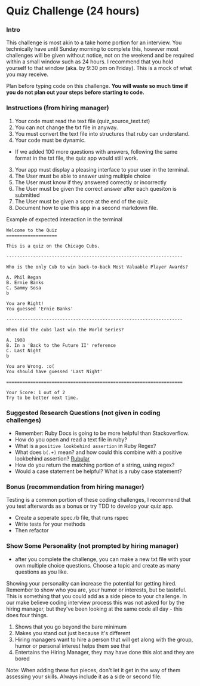 
# Quiz Challenge (24 hours)


### Intro

This challenge is most akin to a take home portion for an interview. You technically have until Sunday morning to complete this, however most challenges will be given without notice, not on the weekend and be required within a small window such as 24 hours. I recommend that you hold yourself to that window (aka. by 9:30 pm on Friday). This is a mock of what you may receive.


Plan before typing code on this challenge. **You will waste so much time if you do not plan out your steps before starting to code.**


### Instructions (from hiring manager)


1. Your code must read the text file (quiz_source_text.txt)
2. You can not change the txt file in anyway.
2. You must convert the text file into structures that ruby can understand.
3. Your code must be dynamic. 
  - If we added 100 more questions with answers, following the same format in the txt file, the quiz app would still work. 
3. Your app must display a pleasing interface to your user in the terminal.
4. The User must be able to answer using multiple choice
5. The User must know if they answered correctly or incorrectly
6. The User must be given the correct answer after each quesiton is submitted
7. The User must be given a score at the end of the quiz.
8. Document how to use this app in a second markdown file.


Example of expected interaction in the terminal

    Welcome to the Quiz
    ===================
    
    This is a quiz on the Chicago Cubs.
    
    ------------------------------------------------------------------
    
    Who is the only Cub to win back-to-back Most Valuable Player Awards?
    
    A. Phil Regan
    B. Ernie Banks
    C. Sammy Sosa
    b
    
    You are Right!
    You guessed 'Ernie Banks'
    
    ------------------------------------------------------------------
    
    When did the cubs last win the World Series?
    
    A. 1908
    B. In a 'Back to the Future II' reference
    C. Last Night
    b
    
    You are Wrong. :o(
    You should have guessed 'Last Night'
    
    ==================================================================
    
    Your Score: 1 out of 2
    Try to be better next time.



### Suggested Research Questions (not given in coding challenges)


* Remember: Ruby Docs is going to be more helpful than Stackoverflow.
* How do you open and read a text file in ruby?
* What is a `positive lookbehind assertion` in Ruby Regex?
* What does `b(.+)` mean? and how could this combine with a positive lookbehind assertion? [Rubular](http://rubular.com/)
* How do you return the matching portion of a string, using regex?
* Would a case statement be helpful? What is a ruby case statement?


### Bonus (recommendation from hiring manager)

Testing is a common portion of these coding challenges, I recommend that you test afterwards as a bonus or try TDD to develop your quiz app.

* Create a seperate spec.rb file, that runs rspec
* Write tests for your methods
* Then refactor

### Show Some Personality (not prompted by hiring manager)

* after you complete the challenge, you can make a new txt file with your own multiple choice questions. Choose a topic and create as many questions as you like. 

Showing your personality can increase the potential for getting hired. Remember to show who you are, your humor or interests, but be tasteful. This is something that you could add as a side piece to your challenge. In our make believe coding interview process this was not asked for by the hiring manager, but they've been looking at the same code all day - this does four things.

1. Shows that you go beyond the bare minimum 
2. Makes you stand out just because it's different
3. Hiring managers want to hire a person that will get along with the group, humor or personal interest helps them see that
4. Entertains the Hiring Manager, they may have done this alot and they are bored

Note: When adding these fun pieces, don't let it get in the way of them assessing your skills. Always include it as a side or second file.

